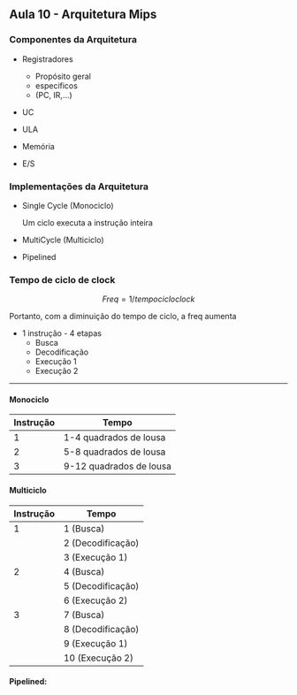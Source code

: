 ## Aula 10 - Arquitetura Mips

### Componentes da Arquitetura

* Registradores
	* Propósito geral
	* especificos
	* (PC, IR,...)

* UC
* ULA
* Memória
* E/S



### Implementações da Arquitetura

* Single Cycle (Monociclo)
	
	Um ciclo executa a instrução inteira


* MultiCycle (Multiciclo)

	


* Pipelined


### Tempo de ciclo de clock

$$ Freq = 1/tempo cicloclock $$

Portanto, com a diminuição do tempo de ciclo, a freq aumenta

* 1 instrução - 4 etapas
	* Busca
	* Decodificação
	* Execução 1
	* Execução 2


---

#### Monociclo

|Instrução	|Tempo			|
|---------------|-----------------------|
|1		|1-4 quadrados de lousa	|
|2		|5-8 quadrados de lousa	|
|3		|9-12 quadrados de lousa|



#### Multiciclo

|Instrução	|Tempo			|
|---------------|-----------------------|
|1		|1 (Busca)		|
|		|2 (Decodificação)	|
|		|3 (Execução 1)		|
|2		|4 (Busca)		|
|		|5 (Decodificação)	|
|		|6 (Execução 2)		|
|3		|7 (Busca)		|
|		|8 (Decodificação)	|
|		|9 (Execução 1)		|
|		|10 (Execução 2)	|

#### Pipelined:


<!--stackedit_data:
eyJoaXN0b3J5IjpbMTQ0NTU1NzA3NiwyODQ1NzQyMTIsMTkxOT
IyOTAxNywtMTczNjg2NTM3NSwtMjA4ODc0NjYxMl19
-->